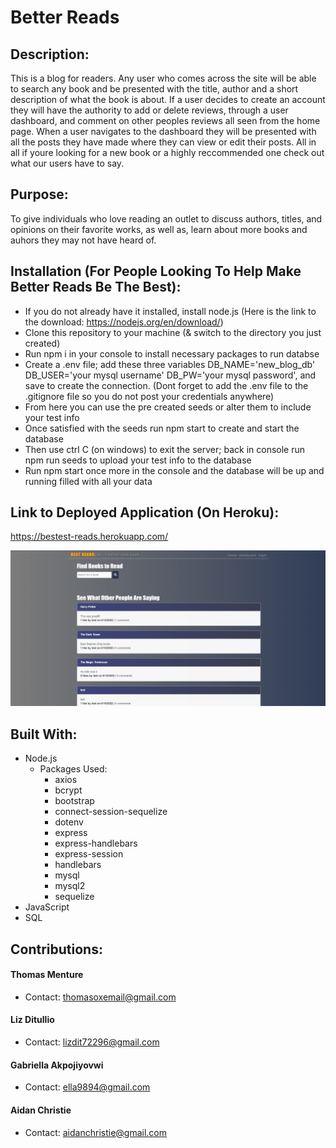 # Better Reads

## Description:
This is a blog for readers. Any user who comes across the site will be able to search any book and be presented with the title, author and a short description of what the book is about. If a user decides to create an account they will have the authority to add or delete reviews, through a user dashboard, and comment on other peoples reviews all seen from the home page. When a user navigates to the dashboard they will be presented with all the posts they have made where they can view or edit their posts. All in all if youre looking for a new book or a highly reccommended one check out what our users have to say. 

## Purpose:
To give individuals who love reading an outlet to discuss authors, titles, and opinions on their favorite works, as well as, learn about more books and auhors they may not have heard of.

## Installation (For People Looking To Help Make Better Reads Be The Best):
* If you do not already have it installed, install node.js (Here is the link to the download: https://nodejs.org/en/download/)
* Clone this repository to your machine (& switch to the directory you just created)
* Run npm i in your console to install necessary packages to run databse
* Create a .env file; add these three variables DB_NAME='new_blog_db' DB_USER='your mysql username' DB_PW='your mysql password', 
    and save to create the connection. (Dont forget to add the .env file to the .gitignore file so you do not post your credentials anywhere)
* From here you can use the pre created seeds or alter them to include your test info
* Once satisfied with the seeds run npm start to create and start the database
* Then use ctrl C (on windows) to exit the server; back in console run npm run seeds to upload your test info to the database
* Run npm start once more in the console and the database will be up and running filled with all your data

## Link to Deployed Application (On Heroku):
https://bestest-reads.herokuapp.com/

![Snapshot](/repo-pic/assets/better-reads-pic.png)

## Built With: 
* Node.js
    - Packages Used:
        - axios
        - bcrypt
        - bootstrap
        - connect-session-sequelize
        - dotenv
        - express
        - express-handlebars
        - express-session
        - handlebars
        - mysql
        - mysql2
        - sequelize
* JavaScript
* SQL

## Contributions:
#### Thomas Menture
- Contact: thomasoxemail@gmail.com

#### Liz Ditullio
- Contact: lizdit72296@gmail.com

#### Gabriella Akpojiyovwi
- Contact: ella9894@gmail.com

#### Aidan Christie
- Contact: aidanchristie@gmail.com